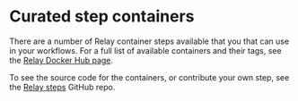 # Curated step containers

There are a number of Relay container steps available that you that can use in your workflows. For a full list of available containers and their tags, see the [Relay Docker Hub page](https://hub.docker.com/u/projectnebula).

To see the source code for the containers, or contribute your own step, see the [Relay steps](https://github.com/puppetlabs/nebula-steps) GitHub repo.